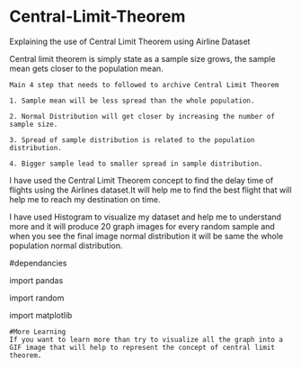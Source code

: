 # Central-Limit-Theorem
Explaining the use of Central Limit Theorem using Airline Dataset

Central limit theorem is simply state as a sample size grows, the sample mean gets closer to the population mean.

    Main 4 step that needs to followed to archive Central Limit Theorem

    1. Sample mean will be less spread than the whole population.

    2. Normal Distribution will get closer by increasing the number of sample size.

    3. Spread of sample distribution is related to the population distribution.

    4. Bigger sample lead to smaller spread in sample distribution.

I have used the Central Limit Theorem concept to find the delay time of flights using the Airlines dataset.It will help me to find the best flight that will help me to reach my destination on time.

I have used Histogram to visualize my dataset and help me to understand more and it will produce 20 graph images for every random sample
and when you see the final image normal distribution it will be same the whole population normal distribution.

#dependancies

   import pandas

   import random

   import matplotlib

    #More Learning
    If you want to learn more than try to visualize all the graph into a GIF image that will help to represent the concept of central limit theorem.
